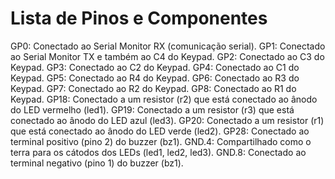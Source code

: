 # Lista de Pinos e Componentes


GP0: Conectado ao Serial Monitor RX (comunicação serial).
GP1: Conectado ao Serial Monitor TX e também ao C4 do Keypad.
GP2: Conectado ao C3 do Keypad.
GP3: Conectado ao C2 do Keypad.
GP4: Conectado ao C1 do Keypad.
GP5: Conectado ao R4 do Keypad.
GP6: Conectado ao R3 do Keypad.
GP7: Conectado ao R2 do Keypad.
GP8: Conectado ao R1 do Keypad.
GP18: Conectado a um resistor (r2) que está conectado ao ânodo do LED vermelho (led1).
GP19: Conectado a um resistor (r3) que está conectado ao ânodo do LED azul (led3).
GP20: Conectado a um resistor (r1) que está conectado ao ânodo do LED verde (led2).
GP28: Conectado ao terminal positivo (pino 2) do buzzer (bz1).
GND.4: Compartilhado como o terra para os cátodos dos LEDs (led1, led2, led3).
GND.8: Conectado ao terminal negativo (pino 1) do buzzer (bz1).